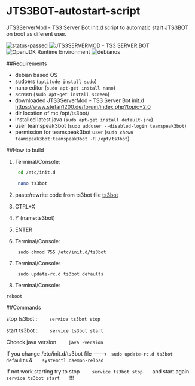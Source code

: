 # JTS3BOT-autostart-script
JTS3ServerMod - TS3 Server Bot init.d script to automatic start JTS3BOT on boot as diferent user.


<img src="https://img.shields.io/badge/Build%20Status-passed-green.svg" alt="status-passed"> <img src="https://img.shields.io/badge/tested%20version%20JTS3BOT%20-6.5.3-red.svg" alt="JTS3SERVERMOD - TS3 SERVER BOT"> <img src="https://img.shields.io/badge/java-jdk1.8.0__181-orange.svg" alt="OpenJDK Runtime Environment"> <img src="https://img.shields.io/badge/tested%20OS-Debian%20server%209.6%20x64-blue.svg" alt="debianos">

##Requirements
- debian based OS
- sudoers   (```aptitude install sudo```)
- nano editor (```sudo apt-get install nano```)
- screen (```sudo apt-get install screen```)
- downloaded JTS3ServerMod - TS3 Server Bot init.d https://www.stefan1200.de/forum/index.php?topic=2.0
- dir location of mc /opt/ts3bot/
- installed latest java (```sudo apt-get install default-jre```)
- user teamspeak3bot  (```sudo adduser --disabled-login teamspeak3bot```) 
- permission for teamspeak3bot user (```sudo chown teamspeak3bot:teamspeak3bot -R /opt/ts3bot```)


##How to build
1. Terminal/Console:

    ``` sh
     cd /etc/init.d
    ```
    ``` sh
     nano ts3bot
    ```

2. paste/rewrite code from ts3bot file [ts3bot](https://github.com/Yamiru/JTS3BOT-autostart-script/blob/master/ts3bot) 
3. CTRL+X
4. Y
(name:ts3bot)
5. ENTER 
6. Terminal/Console:


    ```
     sudo chmod 755 /etc/init.d/ts3bot
    ```
7. Terminal/Console:

    ```
     sudo update-rc.d ts3bot defaults
    ```


8. Terminal/Console:

``` reboot ```


 
##Commands

stop  ts3bot :  ```     service ts3bot stop    ```
    
start ts3bot  :  ```     service ts3bot start    ```



Chceck java version ```     java -version    ```

If you change /etc/init.d/ts3bot file --->  ```  sudo update-rc.d ts3bot defaults ```    &   ```    systemctl daemon-reload     ```  

If not work starting try to stop ```     service ts3bot stop    ```  and start again  ```     service ts3bot start    ```  !!!
